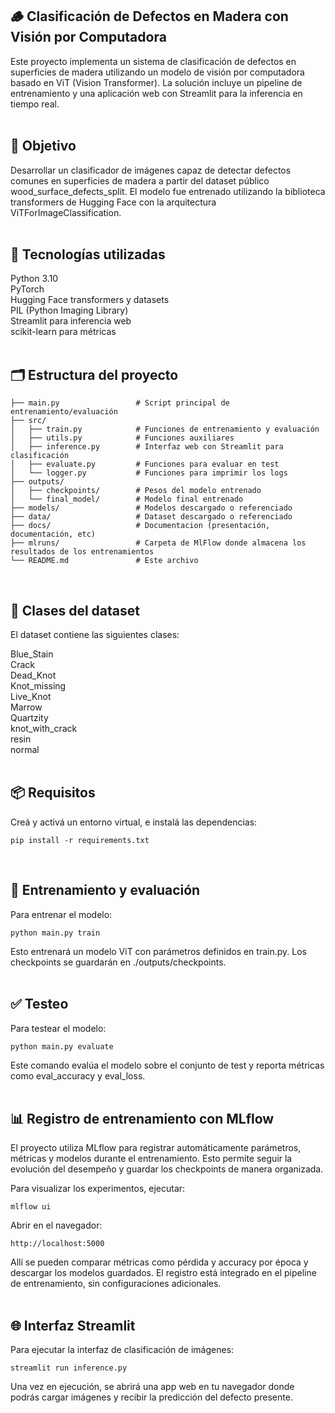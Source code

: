 ## 🪵 Clasificación de Defectos en Madera con Visión por Computadora
Este proyecto implementa un sistema de clasificación de defectos en superficies de madera utilizando un modelo de visión por computadora basado en ViT (Vision Transformer). La solución incluye un pipeline de entrenamiento y una aplicación web con Streamlit para la inferencia en tiempo real.
<br><br>

## 📌 Objetivo
Desarrollar un clasificador de imágenes capaz de detectar defectos comunes en superficies de madera a partir del dataset público wood_surface_defects_split. El modelo fue entrenado utilizando la biblioteca transformers de Hugging Face con la arquitectura ViTForImageClassification.
<br><br>

## 🧰 Tecnologías utilizadas

Python 3.10<br>
PyTorch<br>
Hugging Face transformers y datasets<br>
PIL (Python Imaging Library)<br>
Streamlit para inferencia web<br>
scikit-learn para métricas<br>
<br>

## 🗂️ Estructura del proyecto
```text
├── main.py                 # Script principal de entrenamiento/evaluación
├── src/
│   ├── train.py            # Funciones de entrenamiento y evaluación
│   ├── utils.py            # Funciones auxiliares
│   ├── inference.py        # Interfaz web con Streamlit para clasificación
│   ├── evaluate.py         # Funciones para evaluar en test
│   └── logger.py           # Funciones para imprimir los logs
├── outputs/
│   ├── checkpoints/        # Pesos del modelo entrenado
│   └── final_model/        # Modelo final entrenado
├── models/                 # Modelos descargado o referenciado
├── data/                   # Dataset descargado o referenciado
├── docs/                   # Documentacion (presentación, documentación, etc)
├── mlruns/                 # Carpeta de MlFlow donde almacena los resultados de los entrenamientos
└── README.md               # Este archivo
```
<br>

## 🧠 Clases del dataset
El dataset contiene las siguientes clases:

Blue_Stain<br>
Crack<br>
Dead_Knot<br>
Knot_missing<br>
Live_Knot<br>
Marrow<br>
Quartzity<br>
knot_with_crack<br>
resin<br>
normal<br>
<br>

## 📦 Requisitos
Creá y activá un entorno virtual, e instalá las dependencias:

```text 
pip install -r requirements.txt
```
<br>

## 🧠 Entrenamiento y evaluación
Para entrenar el modelo:

```text 
python main.py train
```
Esto entrenará un modelo ViT con parámetros definidos en train.py. Los checkpoints se guardarán en ./outputs/checkpoints.
<br><br>

## ✅ Testeo
Para testear el modelo:

```text 
python main.py evaluate
```
Este comando evalúa el modelo sobre el conjunto de test y reporta métricas como eval_accuracy y eval_loss.
<br><br>

## 📊 Registro de entrenamiento con MLflow
El proyecto utiliza MLflow para registrar automáticamente parámetros, métricas y modelos durante el entrenamiento. Esto permite seguir la evolución del desempeño y guardar los checkpoints de manera organizada.

Para visualizar los experimentos, ejecutar:

```text
mlflow ui
```
Abrir en el navegador:

```text
http://localhost:5000
```
Allí se pueden comparar métricas como pérdida y accuracy por época y descargar los modelos guardados.
El registro está integrado en el pipeline de entrenamiento, sin configuraciones adicionales.
<br><br>

## 🌐 Interfaz Streamlit
Para ejecutar la interfaz de clasificación de imágenes:

```text
streamlit run inference.py
```
Una vez en ejecución, se abrirá una app web en tu navegador donde podrás cargar imágenes y recibir la predicción del defecto presente.
